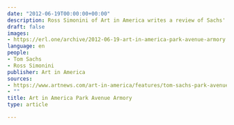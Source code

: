 ```yaml
---
date: "2012-06-19T00:00:00+00:00"
description: Ross Simonini of Art in America writes a review of Sachs' Space Program 2.0 shown at the Park Avenue Armory.
draft: false
images:
- https://erl.one/archive/2012-06-19-art-in-america-park-avenue-armory.png
language: en
people:
- Tom Sachs
- Ross Simonini
publisher: Art in America
sources:
- https://www.artnews.com/art-in-america/features/tom-sachs-park-avenue-armory-58914/
- ""
title: Art in America Park Avenue Armory
type: article

---
```

